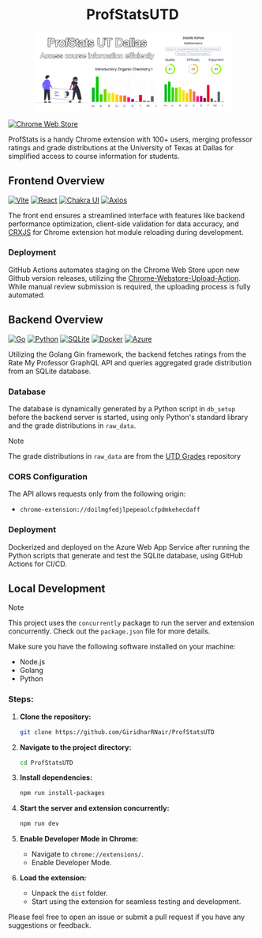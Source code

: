 <h1 align="center">ProfStatsUTD</h1>

<p align="center">
  <img src="assets/marquee-promo-tile.jpg" alt="Screenshot" width="400">
</p>

[![Chrome Web Store](https://img.shields.io/badge/Featured_on-Chrome_Web_Store-cce7e8?style=for-the-badge)](https://chromewebstore.google.com/detail/profstats-ut-dallas/doilmgfedjlpepeaolcfpdmkehecdaff)

ProfStats is a handy Chrome extension with 100+ users, merging professor ratings and grade distributions at the University of Texas at Dallas for simplified access to course information for students.

## Frontend Overview

[![Vite](https://img.shields.io/badge/Powered_by-Vite-646CFF?style=for-the-badge&logo=vite)](https://vitejs.dev/)
[![React](https://img.shields.io/badge/Powered_by-React-61DAFB?style=for-the-badge&logo=react)](https://reactjs.org/)
[![Chakra UI](https://img.shields.io/badge/Styled_with-Chakra_UI-319795?style=for-the-badge&logo=chakra-ui)](https://chakra-ui.com/)
[![Axios](https://img.shields.io/badge/HTTP_requests_with-Axios-009688?style=for-the-badge&logo=axios)](https://www.npmjs.com/package/axios/)

The front end ensures a streamlined interface with features like backend performance optimization, client-side validation for data accuracy, and [CRXJS](https://crxjs.dev/vite-plugin/) for Chrome extension hot module reloading during development.

### Deployment

GitHub Actions automates staging on the Chrome Web Store upon new Github version releases, utilizing the [Chrome-Webstore-Upload-Action](https://github.com/fregante/chrome-webstore-upload). While manual review submission is required, the uploading process is fully automated.

## Backend Overview

[![Go](https://img.shields.io/badge/Powered_by-Go-00ADD8?style=for-the-badge&logo=go)](https://golang.org/)
[![Python](https://img.shields.io/badge/Powered_by-Python-3776AB?style=for-the-badge&logo=python)](https://www.python.org/)
[![SQLite](https://img.shields.io/badge/Database-SQLite-003B57?style=for-the-badge&logo=sqlite)](https://www.sqlite.org/index.html)
[![Docker](https://img.shields.io/badge/Containerized_with-Docker-2496ED?style=for-the-badge&logo=docker)](https://www.docker.com/)
[![Azure](https://img.shields.io/badge/Hosted_on-Azure-0089D6?style=for-the-badge&logo=microsoft-azure)](https://azure.microsoft.com/en-us/)

Utilizing the Golang Gin framework, the backend fetches ratings from the Rate My Professor GraphQL API and queries aggregated grade distribution from an SQLite database.

### Database

The database is dynamically generated by a Python script in `db_setup` before the backend server is started, using only Python's standard library and the grade distributions in `raw_data`.

> [!NOTE]  
> The grade distributions in `raw_data` are from the [UTD Grades](https://github.com/acmutd/utd-grades/tree/master/raw_data) repository

### CORS Configuration

The API allows requests only from the following origin:

-   `chrome-extension://doilmgfedjlpepeaolcfpdmkehecdaff`

### Deployment

Dockerized and deployed on the Azure Web App Service after running the Python scripts that generate and test the SQLite database, using GitHub Actions for CI/CD.

## Local Development

> [!NOTE]  
> This project uses the `concurrently` package to run the server and extension concurrently. Check out the `package.json` file for more details.

Make sure you have the following software installed on your machine:

-   Node.js
-   Golang
-   Python

### Steps:

1. **Clone the repository:**

    ```bash
    git clone https://github.com/GiridharRNair/ProfStatsUTD
    ```

2. **Navigate to the project directory:**

    ```bash
    cd ProfStatsUTD
    ```

3. **Install dependencies:**

    ```bash
    npm run install-packages
    ```

4. **Start the server and extension concurrently:**

    ```bash
    npm run dev
    ```

5. **Enable Developer Mode in Chrome:**

    - Navigate to `chrome://extensions/`.
    - Enable Developer Mode.

6. **Load the extension:**

    - Unpack the `dist` folder.
    - Start using the extension for seamless testing and development.

Please feel free to open an issue or submit a pull request if you have any suggestions or feedback.
